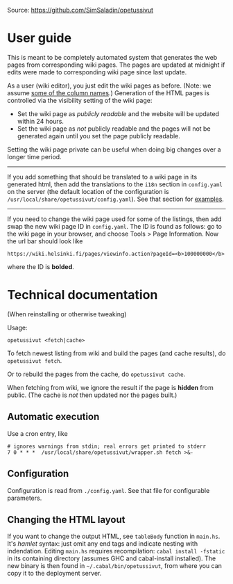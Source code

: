 
Source: <https://github.com/SimSaladin/opetussivut>

# User guide

This is meant to be completely automated system that generates the web pages
from corresponding wiki pages. The pages are updated at midnight if edits
were made to corresponding wiki page since last update.

As a user (wiki editor), you just edit the wiki pages as before.
(Note: we assume [some of the column names](https://github.com/SimSaladin/opetussivut/blob/master/config.yaml#L327-L333).)
Generation of the HTML pages is controlled via the visibility setting of the wiki page:

- Set the wiki page as *publicly readable* and the website will be updated
  within 24 hours.
- Set the wiki page as *not* publicly readable and the pages will not be
  generated again until you set the page publicly readable.

Setting the wiki page private can be useful when doing big changes over a longer
time period.

---

If you add something that should be translated to a wiki page in its generated
html, then add the translations to the `i18n` section in `config.yaml` on the
server (the default location of the configuration is
`/usr/local/share/opetussivut/config.yaml`). See that section for
[examples](https://github.com/SimSaladin/opetussivut/blob/master/config.yaml#L116).

---

If you need to change the wiki page used for some of the listings, then add swap
the new wiki page ID in `config.yaml`. The ID is found as follows: go to the
wiki page in your browser, and choose Tools > Page Information. Now the url bar
should look like

    https://wiki.helsinki.fi/pages/viewinfo.action?pageId=<b>100000000</b>

where the ID is **bolded**.

# Technical documentation

(When reinstalling or otherwise tweaking)

Usage:

    opetussivut <fetch|cache>

To fetch newest listing from wiki and build the pages (and cache results), do
`opetussivut fetch`.

Or to rebuild the pages from the cache, do `opetussivut cache`.

When fetching from wiki, we ignore the result if the page is **hidden** from
public. (The cache is *not* then updated nor the pages built.)

## Automatic execution

Use a cron entry, like

    # ignores warnings from stdin; real errors get printed to stderr
    7 0 * * *  /usr/local/share/opetussivut/wrapper.sh fetch >&-

## Configuration

Configuration is read from `./config.yaml`. See that file for configurable
parameters.

## Changing the HTML layout

If you want to change the output HTML, see `tableBody` function in `main.hs`.
It's *hamlet* syntax: just omit any end tags and indicate nesting with
indendation. Editing `main.hs` requires recompilation: `cabal install -fstatic`
in its containing directory (assumes GHC and cabal-install installed). The new
binary is then found in `~/.cabal/bin/opetussivut`, from where you can copy it
to the deployment server.


